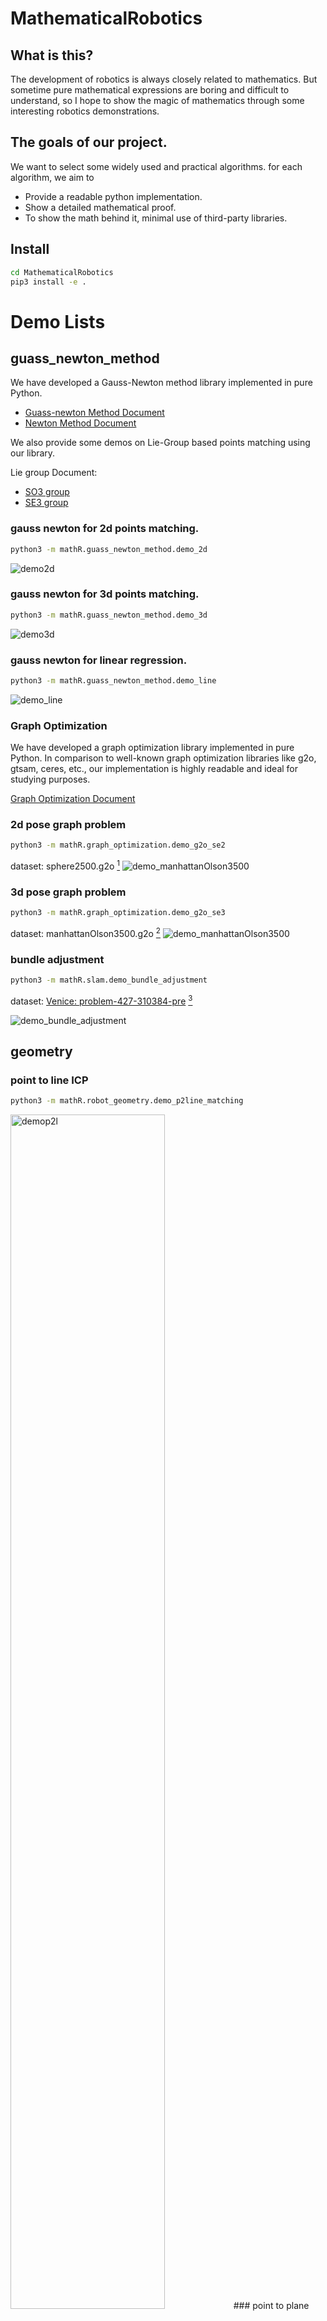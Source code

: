 # MathematicalRobotics

## What is this?
The development of robotics is always closely related to mathematics. But sometime pure mathematical expressions are boring and difficult to understand, so I hope to show the magic of mathematics through some interesting robotics demonstrations.


## The goals of our project.
We want to select some widely used and practical algorithms. for each algorithm, we aim to 
* Provide a readable python implementation.
* Show a detailed mathematical proof.
* To show the math behind it, minimal use of third-party libraries. 

## Install 

```bash
cd MathematicalRobotics
pip3 install -e .
```

# Demo Lists

## guass_newton_method

We have developed a Gauss-Newton method library implemented in pure Python.

* [Guass-newton Method Document](docs/guass_newton_method.pdf)
* [Newton Method Document](docs/newton_method.pdf)

We also provide some demos on Lie-Group based points matching using our library.

Lie group Document:
* [SO3 group](docs/3d_rotation_group.pdf)
* [SE3 group](docs/3d_transformation_group.pdf)

### gauss newton for 2d points matching.
```bash
python3 -m mathR.guass_newton_method.demo_2d
```
![demo2d](./imgs/demo2d.gif)

### gauss newton for 3d points matching.
```bash
python3 -m mathR.guass_newton_method.demo_3d
```
![demo3d](./imgs/demo3d.gif)

### gauss newton for linear regression.
```bash
python3 -m mathR.guass_newton_method.demo_line
```
![demo_line](./imgs/demo_line.png)

### Graph Optimization
We have developed a graph optimization library implemented in pure Python. In comparison to well-known graph optimization libraries like g2o, gtsam, ceres, etc., our implementation is highly readable and ideal for studying purposes.


[Graph Optimization Document](docs/graph_optimization.pdf)

### 2d pose graph problem
```bash
python3 -m mathR.graph_optimization.demo_g2o_se2
```
dataset: sphere2500.g2o [^1]
![demo_manhattanOlson3500](./imgs/manhattanOlson3500.png)

### 3d pose graph problem
```bash
python3 -m mathR.graph_optimization.demo_g2o_se3
```
dataset: manhattanOlson3500.g2o [^1]
![demo_manhattanOlson3500](./imgs/sphere2500.gif)
 
[^1]: Datasets are available in the open source package of [vertigo](https://github.com/OpenSLAM-org/openslam_vertigo).


### bundle adjustment
```bash
python3 -m mathR.slam.demo_bundle_adjustment
```
dataset: [Venice: problem-427-310384-pre](https://grail.cs.washington.edu/projects/bal/data/venice/problem-427-310384-pre.txt.bz2) [^2]

![demo_bundle_adjustment](./imgs/bundle_adjustment.gif)


[^2]: The datasets used in the demo are available in the project [Bundle Adjustment in the Large](https://grail.cs.washington.edu/projects/bal/).



## geometry

### point to line ICP
```bash
python3 -m mathR.robot_geometry.demo_p2line_matching
```
<img src="./imgs/point_to_line_ICP.png" alt="demop2l" width="70%" height="auto">
### point to plane ICP
```bash
python3 -m mathR.robot_geometry.demo_p2plane_matching
```
<img src="./imgs/point_to_plane_ICP.png" alt="demop2p" width="70%" height="auto">
### plane cross a cube
```bash
python3 -m mathR.robot_geometry.demo_plane_cross_cube
```
<img src="./imgs/plane_cross_cube.gif" alt="demopcc" width="70%" height="auto">


